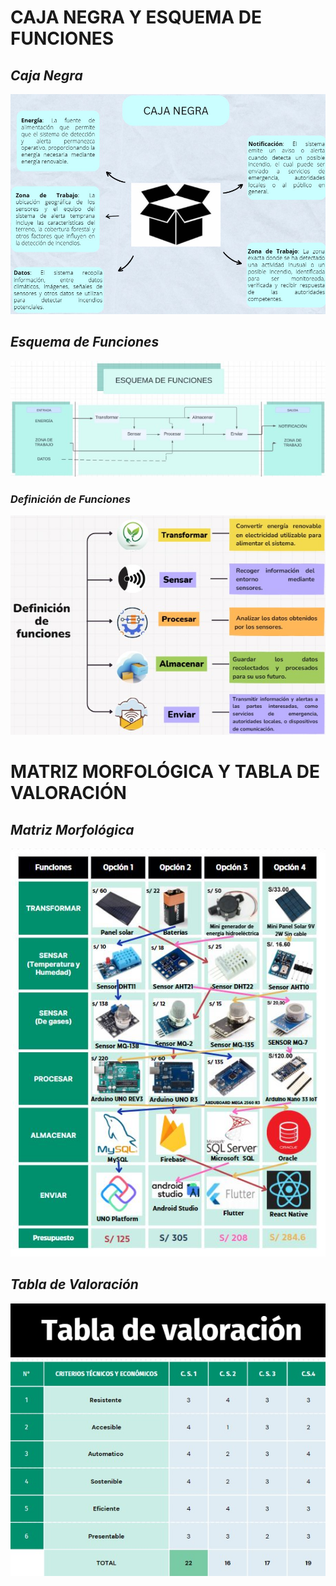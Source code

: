 # **CAJA NEGRA Y ESQUEMA DE FUNCIONES**
##  ***Caja Negra***
<p align="center">
  <img src="https://github.com/GreisyJhoana05/Grupo2-FdD/blob/main/FdD/Imagenes/Caja_Negra_Esquema_de_Funciones/E04Imagen01.jpg?raw=true" width="600" style="margin: auto;">
</p>

## ***Esquema de Funciones***
<p align="center">
  <img src="https://github.com/GreisyJhoana05/Grupo2-FdD/blob/main/FdD/Imagenes/Caja_Negra_Esquema_de_Funciones/E04Imagen02.jpg?raw=true" width="600" style="margin: auto;">
</p>

### ***Definición de Funciones***
<p align="center">
  <img src="https://github.com/GreisyJhoana05/Grupo2-FdD/blob/main/FdD/Imagenes/Caja_Negra_Esquema_de_Funciones/E04Imagen03.jpg?raw=true" width="600" style="margin: auto;">
</p>

# **MATRIZ MORFOLÓGICA Y TABLA DE VALORACIÓN**
## ***Matriz Morfológica***
<p align="center">
  <img src="https://github.com/GreisyJhoana05/Grupo2-FdD/blob/main/FdD/Imagenes/Caja_Negra_Esquema_de_Funciones/E04_IMAGEN4.JPG" style="margin: auto;">
</p>

## ***Tabla de Valoración***
<p align="center">
  <img src="https://github.com/GreisyJhoana05/Grupo2-FdD/blob/main/FdD/Imagenes/Caja_Negra_Esquema_de_Funciones/E04Imagen05.jpg" style="margin: auto;">
</p>
